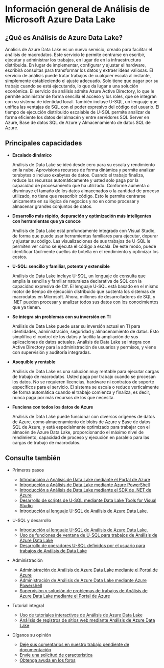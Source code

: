 <properties 
   pageTitle="Información general de Análisis de Microsoft Azure Data Lake | Azure" 
   description="Análisis de Data Lake es un servicio de cálculo de macrodatos de Azure que le permite usar datos para impulsar el negocio con los conocimientos adquiridos de los datos en la nube, independientemente de dónde se encuentren y de su tamaño. Análisis de Data Lake lo permite de la forma más sencilla, escalable y económica posible." 
   services="data-lake-analytics" 
   documentationCenter="" 
   authors="mumian" 
   manager="paulettm" 
   editor="cgronlun"/>
 
<tags
   ms.service="data-lake-analytics"
   ms.devlang="na"
   ms.topic="get-started-article"
   ms.tgt_pltfrm="na"
   ms.workload="big-data" 
   ms.date="01/06/2016"
   ms.author="jgao"/>

# Información general de Análisis de Microsoft Azure Data Lake

## ¿Qué es Análisis de Azure Data Lake?

Análisis de Azure Data Lake es un nuevo servicio, creado para facilitar el análisis de macrodatos. Este servicio le permite centrarse en escribir, ejecutar y administrar los trabajos, en lugar de en la infraestructura distribuida. En lugar de implementar, configurar y ajustar el hardware, escribirá consultas para transformar los datos y extraer ideas valiosas. El servicio de análisis puede tratar trabajos de cualquier escala al instante, simplemente estableciendo el ajuste adecuado. Solo tiene que pagar por su trabajo cuando se está ejecutando, lo que da lugar a una solución económica. El servicio de análisis admite Azure Active Directory, lo que le permite administrar de forma sencilla el acceso y los roles, que se integran con su sistema de identidad local. También incluye U-SQL, un lenguaje que unifica las ventajas de SQL con el poder expresivo del código del usuario. El tiempo de ejecución distribuido escalable de U-SQL permite analizar de forma eficiente los datos del almacén y entre servidores SQL Server en Azure, Base de datos SQL de Azure y Almacenamiento de datos SQL de Azure.


## Principales capacidades

- **Escalado dinámico** 

    Análisis de Data Lake se ideó desde cero para su escala y rendimiento en la nube. Aprovisiona recursos de forma dinámica y permite analizar terabytes o incluso exabytes de datos. Cuando el trabajo finaliza, reduce los recursos automáticamente y usted solo paga por la capacidad de procesamiento que ha utilizado. Conforme aumenta o disminuye el tamaño de los datos almacenados o la cantidad de proceso utilizado, no tiene que reescribir código. Esto le permite centrarse únicamente en su lógica de negocios y no en cómo procesar y almacenar grandes conjuntos de datos.

- **Desarrollo más rápido, depuración y optimización más inteligentes con herramientas que ya conoce**

    Análisis de Data Lake está profundamente integrado con Visual Studio, de forma que puede usar herramientas familiares para ejecutar, depurar y ajustar su código. Las visualizaciones de sus trabajos de U-SQL le permiten ver cómo se ejecuta el código a escala. De este modo, puede identificar fácilmente cuellos de botella en el rendimiento y optimizar los costos.

- **U-SQL: sencillo y familiar, potente y extensible**

    Análisis de Data Lake incluye U-SQL, un lenguaje de consulta que amplia la sencilla y familiar naturaleza declarativa de SQL con la capacidad expresiva de C#. El lenguaje U-SQL está basado en el mismo motor de tiempo de ejecución distribuido que sustenta los sistemas de macrodatos en Microsoft. Ahora, millones de desarrolladores de SQL y .NET pueden procesar y analizar todos sus datos con los conocimientos que ya tienen.

- **Se integra sin problemas con su inversión en TI**

    Análisis de Data Lake puede usar su inversión actual en TI para identidades, administración, seguridad y almacenamiento de datos. Esto simplifica el control de los datos y facilita la ampliación de sus aplicaciones de datos actuales. Análisis de Data Lake se integra con Active Directory para la administración de usuarios y permisos, y viene con supervisión y auditoría integradas.

- **Asequible y rentable**

    Análisis de Data Lake es una solución muy rentable para ejecutar cargas de trabajo de macrodatos. Usted paga por trabajo cuando se procesan los datos. No se requieren licencias, hardware ni contratos de soporte específicos para el servicio. El sistema se escala o reduce verticalmente de forma automática cuando el trabajo comienza y finaliza, es decir, nunca paga por más recursos de los que necesita.

- **Funciona con todos los datos de Azure**

    Análisis de Data Lake puede funcionar con diversos orígenes de datos de Azure, como almacenamiento de blobs de Azure y Base de datos SQL de Azure, y está especialmente optimizado para trabajar con el almacén de Azure Data Lake, proporcionando el máximo nivel de rendimiento, capacidad de proceso y ejecución en paralelo para las cargas de trabajo de macrodatos.

## Consulte también

- Primeros pasos
    - [Introducción a Análisis de Data Lake mediante el Portal de Azure](data-lake-analytics-get-started-portal.md)
    - [Introducción a Análisis de Data Lake mediante Azure PowerShell](data-lake-analytics-get-started-powershell.md)
    - [Introducción a Análisis de Data Lake mediante el SDK de .NET de Azure](data-lake-analytics-get-started-net-sdk.md)
    - [Desarrollo de scripts de U-SQL mediante Data Lake Tools for Visual Studio](data-lake-analytics-data-lake-tools-get-started.md)
    - [Introducción al lenguaje U-SQL de Análisis de Azure Data Lake.](data-lake-analytics-u-sql-get-started.md)
    
- U-SQL y desarrollo
    - [Introducción al lenguaje U-SQL de Análisis de Azure Data Lake.](data-lake-analytics-u-sql-get-started.md)
    - [Uso de funciones de ventana de U-SQL para trabajos de Análisis de Azure Data Lake](data-lake-analytics-use-window-functions.md)
    - [Desarrollo de operadores U-SQL definidos por el usuario para trabajos de Análisis de Data Lake](data-lake-analytics-u-sql-develop-user-defined-operators.md)
    
- Administración
    - [Administración de Análisis de Azure Data Lake mediante el Portal de Azure](data-lake-analytics-manage-use-portal.md)
    - [Administración de Análisis de Azure Data Lake mediante Azure Powershell](data-lake-analytics-manage-use-powershell.md)
    - [Supervisión y solución de problemas de trabajos de Análisis de Azure Data Lake mediante el Portal de Azure](data-lake-analytics-monitor-and-troubleshoot-jobs-tutorial.md)

- Tutorial integral
    - [Uso de tutoriales interactivos de Análisis de Azure Data Lake](data-lake-analytics-use-interactive-tutorials.md)
    - [Análisis de registros de sitios web mediante Análisis de Azure Data Lake](data-lake-analytics-analyze-weblogs.md)

- Díganos su opinión
    - [Deje sus comentarios en nuestro trabajo pendiente de documentación](data-lake-analytics-documentation-backlog.md)
    - [Envíe una solicitud de característica](http://aka.ms/adlafeedback)
    - [Obtenga ayuda en los foros](http://aka.ms/adlaforums)

<!---HONumber=AcomDC_0302_2016-->